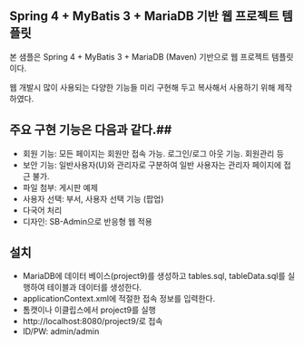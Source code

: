 ## Spring 4 + MyBatis 3 + MariaDB 기반 웹 프로젝트 템플릿 ##
본 샘플은  Spring 4 + MyBatis 3 + MariaDB (Maven) 기반으로  웹 프로젝트 템플릿이다.

웹 개발시 많이 사용되는 다양한 기능들 미리 구현해 두고 복사해서 사용하기 위해 제작하였다.

## 주요 구현 기능은 다음과 같다.## 
- 회원 기능: 모든 페이지는 회원만 접속 가능. 로그인/로그 아웃 기능. 회원관리 등 
- 보안 기능: 일반사용자(U)와 관리자로 구분하여 일반 사용자는 관리자 페이지에 접근 불가.
- 파일 첨부: 게시판 예제
- 사용자 선택: 부서, 사용자 선택 기능 (팝업)
- 다국어 처리
- 디자인: SB-Admin으로 반응형 웹 적용


## 설치 ## 
- MariaDB에 데이터 베이스(project9)를 생성하고 tables.sql, tableData.sql를 실행하여 테이블과 데이터를 생성한다.
- applicationContext.xml에 적절한 접속 정보를 입력한다.
- 톰캣이나 이클립스에서 project9를 실행
- http://localhost:8080/project9/로 접속
- ID/PW: admin/admin 